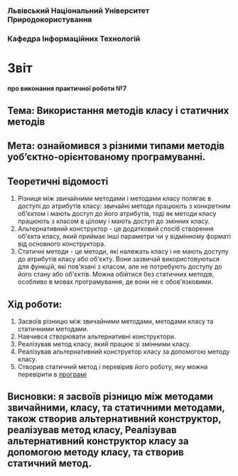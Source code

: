 ### Львівський Національний Університет Природокористування 

### Кафедра Інформаційних Технологій 

# Звіт

#### про виконання практичної роботи №7

## Тема: Використання методів класу і статичних методів

## Мета: ознайомився з різними типами методів уоб’єктно-орієнтованому програмуванні.

## Теоретичні відомості 
1. Різниця між звичайними методами і методами класу полягає в доступі до атрибутів класу: звичайні методи працюють з конкретним об'єктом і мають доступ до його атрибутів, тоді як методи класу працюють з класом в цілому і мають доступ до змінних класу.
2. Альтернативний конструктор - це додатковий спосіб створення об'єкта класу, який приймає інші параметри чи у відмінному форматі від основного конструктора.
3. Статичні методи - це методи, які належать класу і не мають доступу до атрибутів класу або об'єкту. Вони зазвичай використовуються для функцій, які пов'язані з класом, але не потребують доступу до його стану або об'єктів. Можна обійтися без статичних методів, особливо в мовах програмування, де вони не є обов'язковими.

## Хід роботи:
1. Засвоїв різницю між звичайними методами, методами класу та
статичними методами.
2. Навчився створювати альтернативні конструктори.
3. Реалізував метод класу, який працює зі змінними класу.
4. Реалізував альтернативний конструктор класу за допомогою методу класу.
5. Створив статичний метод і перевірив його роботу, яку можна перевірити в [програмі](script.py)

## Висновки: я засвоїв різницю між методами звичайними, класу, та статичними методами, також створив альтернативний конструктор, реалізував метод класу, Реалізував альтернативний конструктор класу за допомогою методу класу, та створив статичний метод.